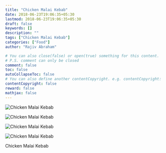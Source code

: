 ```yaml
---
title: "Chicken Malai Kebab"
date: 2018-06-23T19:06:35+05:30
lastmod: 2018-06-23T19:06:35+05:30
draft: false
keywords: []
description: ""
tags: ["Chicken Malai Kebab"]
categories: ["Food"]
author: "Rajiv Abraham"

# You can also close(false) or open(true) something for this content.
# P.S. comment can only be closed
comment: false
toc: false
autoCollapseToc: false
# You can also define another contentCopyright. e.g. contentCopyright: "This is another copyright."
contentCopyright: false
reward: false
mathjax: false
---
```


![Chicken Malai Kebab](https://res.cloudinary.com/abraham/image/upload/v1529760841/IMG_20180623_183405.jpg "Chicken Malai Kebab")

![Chicken Malai Kebab](https://res.cloudinary.com/abraham/image/upload/v1529760836/IMG_20180623_183414.jpg "Chicken Malai Kebab")

![Chicken Malai Kebab](https://res.cloudinary.com/abraham/image/upload/v1529760838/IMG_20180623_183529.jpg "Chicken Malai Kebab")

![Chicken Malai Kebab](https://res.cloudinary.com/abraham/image/upload/v1529760837/IMG_20180623_183755.jpg "Chicken Malai Kebab")

Chicken Malai Kebab
